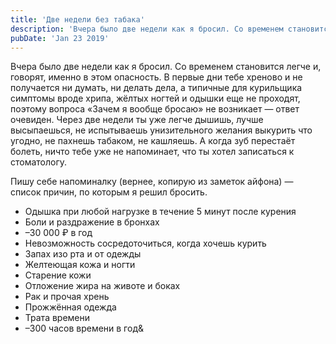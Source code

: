 ```yaml
---
title: 'Две недели без табака'
description: 'Вчера было две недели как я бросил. Со временем становится легче и, говорят, именно в этом опасность.'
pubDate: 'Jan 23 2019'
---
```


Вчера было две недели как я бросил. Со временем становится легче и, говорят, именно в этом опасность. В первые дни тебе хреново и не получается ни думать, ни делать дела, а типичные для курильщика симптомы вроде хрипа, жёлтых ногтей и одышки еще не проходят, поэтому вопроса «Зачем я вообще бросаю» не возникает — ответ очевиден. Через две недели ты уже легче дышишь, лучше высыпаешься, не испытываешь унизительного желания выкурить что угодно, не пахнешь табаком, не кашляешь. А когда зуб перестаёт болеть, ничто тебе уже не напоминает, что ты хотел записаться к стоматологу.

Пишу себе напоминалку (вернее, копирую из заметок айфона) — список причин, по которым я решил бросить.

- Одышка при любой нагрузке в течение 5 минут после курения
- Боли и раздражение в бронхах
- –30 000 ₽ в год
- Невозможность сосредоточиться, когда хочешь курить
- Запах изо рта и от одежды
- Желтеющая кожа и ногти
- Старение кожи
- Отложение жира на животе и боках
- Рак и прочая хрень
- Прожжённая одежда
- Трата времени
- –300 часов времени в год&

